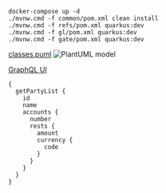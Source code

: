 
```shell script
docker-compose up -d
./mvnw.cmd -f common/pom.xml clean install
./mvnw.cmd -f refs/pom.xml quarkus:dev
./mvnw.cmd -f gl/pom.xml quarkus:dev
./mvnw.cmd -f gate/pom.xml quarkus:dev
```
[classes.puml](./doc/uml/classes.puml)
![PlantUML model](http://www.plantuml.com/plantuml/svg/5Sox3G9130JGd2gWWNM8H7Ijc5d3dhIVmnwBzZcYbxqjgCuS_NBR9tfMI-_NHXxn477zblVEbiyCSwn9conOGzJHxZHGFYy5bylGeBdK1JaxGTS8YtByxyrcFVq1)

[GraphQL UI](http://localhost:9090/q/graphql-ui)
```
{
  getPartyList {
    id
    name
    accounts {
      number
      rests {
        amount
        currency {
          code
        }
      }
    }
  }
}
```
